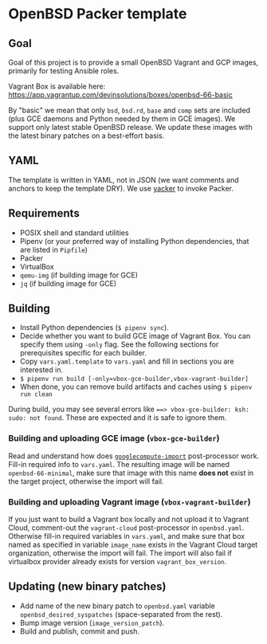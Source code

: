 # OpenBSD Packer template

## Goal

Goal of this project is to provide a small OpenBSD Vagrant and GCP images, primarily for testing
Ansible roles.

Vagrant Box is available here: https://app.vagrantup.com/devinsolutions/boxes/openbsd-66-basic

By "basic" we mean that only `bsd`, `bsd.rd`, `base` and `comp` sets are included (plus GCE daemons
and Python needed by them in GCE images). We support only latest stable OpenBSD release. We update
these images with the latest binary patches on a best-effort basis.

## YAML

The template is written in YAML, not in JSON (we want comments and anchors to keep the template
DRY). We use [yacker](https://yacker.readthedocs.io/en/latest/) to invoke Packer.

## Requirements

  - POSIX shell and standard utilities
  - Pipenv (or your preferred way of installing Python dependencies, that are listed in `Pipfile`)
  - Packer
  - VirtualBox
  - `qemu-img` (if building image for GCE)
  - `jq` (if building image for GCE)

## Building

  - Install Python dependencies (`$ pipenv sync`).
  - Decide whether you want to build GCE image of Vagrant Box. You can specify them using `-only`
    flag. See the following sections for prerequisites specific for each builder.
  - Copy `vars.yaml.template` to `vars.yaml` and fill in sections you are interested in.
  - `$ pipenv run build [-only=vbox-gce-builder,vbox-vagrant-builder]`
  - When done, you can remove build artifacts and caches using `$ pipenv run clean`

During build, you may see several errors like `==> vbox-gce-builder: ksh: sudo: not found`. These
are expected and it is safe to ignore them.

### Building and uploading GCE image (`vbox-gce-builder`)

Read and understand how does
[`googlecompute-import`](https://www.packer.io/docs/post-processors/googlecompute-import.html)
post-processor work. Fill-in required info to `vars.yaml`. The resulting image will be named
`openbsd-66-minimal`, make sure that image with this name **does not** exist in the target project,
otherwise the import will fail.

### Building and uploading Vagrant image (`vbox-vagrant-builder`)

If you just want to build a Vagrant box locally and not upload it to Vagrant Cloud, comment-out the
`vagrant-cloud` post-processor in `openbsd.yaml`. Otherwise fill-in required variables in
`vars.yaml`, and make sure that box named as specified in variable `image_name` exists in the
Vagrant Cloud target organization, otherwise the import will fail. The import will also fail if
virtualbox provider already exists for version `vagrant_box_version`.

## Updating (new binary patches)

  - Add name of the new binary patch to `openbsd.yaml` variable `openbsd_desired_syspatches`
    (space-separated from the rest).
  - Bump image version (`image_version_patch`).
  - Build and publish, commit and push.
